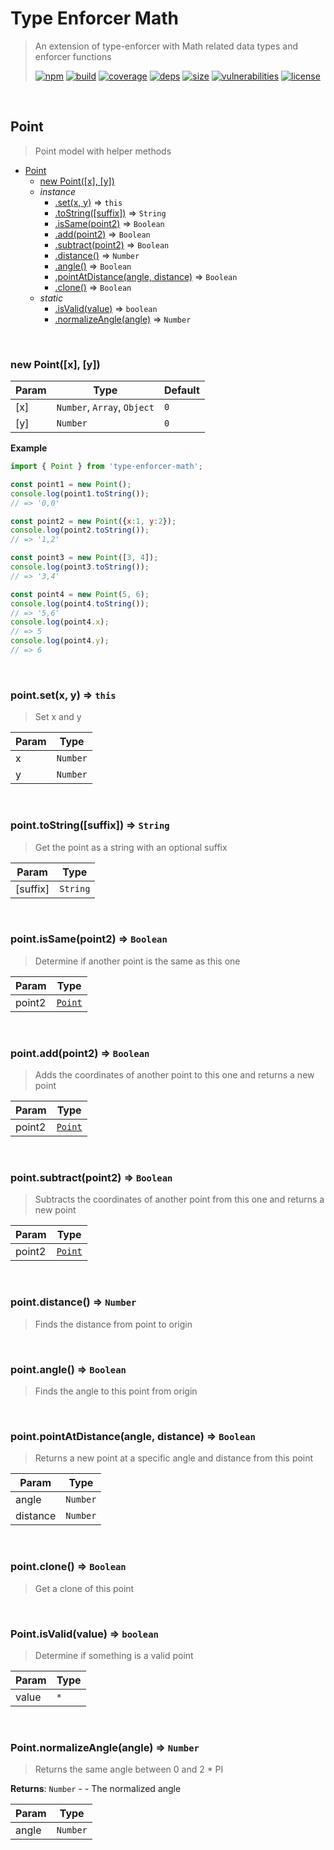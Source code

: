 # Type Enforcer Math

> An extension of type-enforcer with Math related data types and enforcer functions
>
> [![npm][npm]][npm-url]
[![build][build]][build-url]
[![coverage][coverage]][coverage-url]
[![deps][deps]][deps-url]
[![size][size]][size-url]
[![vulnerabilities][vulnerabilities]][vulnerabilities-url]
[![license][license]][license-url]


<br><a name="Point"></a>

## Point
> Point model with helper methods


* [Point](#Point)
    * [new Point([x], [y])](#new_Point_new)
    * _instance_
        * [.set(x, y)](#Point+set) ⇒ <code>this</code>
        * [.toString([suffix])](#Point+toString) ⇒ <code>String</code>
        * [.isSame(point2)](#Point+isSame) ⇒ <code>Boolean</code>
        * [.add(point2)](#Point+add) ⇒ <code>Boolean</code>
        * [.subtract(point2)](#Point+subtract) ⇒ <code>Boolean</code>
        * [.distance()](#Point+distance) ⇒ <code>Number</code>
        * [.angle()](#Point+angle) ⇒ <code>Boolean</code>
        * [.pointAtDistance(angle, distance)](#Point+pointAtDistance) ⇒ <code>Boolean</code>
        * [.clone()](#Point+clone) ⇒ <code>Boolean</code>
    * _static_
        * [.isValid(value)](#Point.isValid) ⇒ <code>boolean</code>
        * [.normalizeAngle(angle)](#Point.normalizeAngle) ⇒ <code>Number</code>


<br><a name="new_Point_new"></a>

### new Point([x], [y])

| Param | Type | Default |
| --- | --- | --- |
| [x] | <code>Number</code>, <code>Array</code>, <code>Object</code> | <code>0</code> | 
| [y] | <code>Number</code> | <code>0</code> | 

**Example**  
``` javascriptimport { Point } from 'type-enforcer-math';const point1 = new Point();console.log(point1.toString());// => '0,0'const point2 = new Point({x:1, y:2});console.log(point2.toString());// => '1,2'const point3 = new Point([3, 4]);console.log(point3.toString());// => '3,4'const point4 = new Point(5, 6);console.log(point4.toString());// => '5,6'console.log(point4.x);// => 5console.log(point4.y);// => 6```

<br><a name="Point+set"></a>

### point.set(x, y) ⇒ <code>this</code>
> Set x and y


| Param | Type |
| --- | --- |
| x | <code>Number</code> | 
| y | <code>Number</code> | 


<br><a name="Point+toString"></a>

### point.toString([suffix]) ⇒ <code>String</code>
> Get the point as a string with an optional suffix


| Param | Type |
| --- | --- |
| [suffix] | <code>String</code> | 


<br><a name="Point+isSame"></a>

### point.isSame(point2) ⇒ <code>Boolean</code>
> Determine if another point is the same as this one


| Param | Type |
| --- | --- |
| point2 | [<code>Point</code>](#Point) | 


<br><a name="Point+add"></a>

### point.add(point2) ⇒ <code>Boolean</code>
> Adds the coordinates of another point to this one and returns a new point


| Param | Type |
| --- | --- |
| point2 | [<code>Point</code>](#Point) | 


<br><a name="Point+subtract"></a>

### point.subtract(point2) ⇒ <code>Boolean</code>
> Subtracts the coordinates of another point from this one and returns a new point


| Param | Type |
| --- | --- |
| point2 | [<code>Point</code>](#Point) | 


<br><a name="Point+distance"></a>

### point.distance() ⇒ <code>Number</code>
> Finds the distance from point to origin


<br><a name="Point+angle"></a>

### point.angle() ⇒ <code>Boolean</code>
> Finds the angle to this point from origin


<br><a name="Point+pointAtDistance"></a>

### point.pointAtDistance(angle, distance) ⇒ <code>Boolean</code>
> Returns a new point at a specific angle and distance from this point


| Param | Type |
| --- | --- |
| angle | <code>Number</code> | 
| distance | <code>Number</code> | 


<br><a name="Point+clone"></a>

### point.clone() ⇒ <code>Boolean</code>
> Get a clone of this point


<br><a name="Point.isValid"></a>

### Point.isValid(value) ⇒ <code>boolean</code>
> Determine if something is a valid point


| Param | Type |
| --- | --- |
| value | <code>\*</code> | 


<br><a name="Point.normalizeAngle"></a>

### Point.normalizeAngle(angle) ⇒ <code>Number</code>
> Returns the same angle between 0 and 2 * PI

**Returns**: <code>Number</code> - - The normalized angle  

| Param | Type |
| --- | --- |
| angle | <code>Number</code> | 


[npm]: https://img.shields.io/npm/v/type-enforcer-math.svg
[npm-url]: https://npmjs.com/package/type-enforcer-math
[build]: https://travis-ci.org/DarrenPaulWright/type-enforcer-math.svg?branch&#x3D;master
[build-url]: https://travis-ci.org/DarrenPaulWright/type-enforcer-math
[coverage]: https://coveralls.io/repos/github/DarrenPaulWright/type-enforcer-math/badge.svg?branch&#x3D;master
[coverage-url]: https://coveralls.io/github/DarrenPaulWright/type-enforcer-math?branch&#x3D;master
[deps]: https://david-dm.org/darrenpaulwright/type-enforcer-math.svg
[deps-url]: https://david-dm.org/darrenpaulwright/type-enforcer-math
[size]: https://packagephobia.now.sh/badge?p&#x3D;type-enforcer-math
[size-url]: https://packagephobia.now.sh/result?p&#x3D;type-enforcer-math
[vulnerabilities]: https://snyk.io/test/github/DarrenPaulWright/type-enforcer-math/badge.svg?targetFile&#x3D;package.json
[vulnerabilities-url]: https://snyk.io/test/github/DarrenPaulWright/type-enforcer-math?targetFile&#x3D;package.json
[license]: https://img.shields.io/github/license/DarrenPaulWright/type-enforcer-math.svg
[license-url]: https://npmjs.com/package/type-enforcer-math/LICENSE.md
